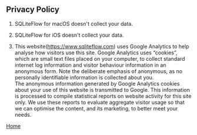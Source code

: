 ## Privacy Policy

1. SQLiteFlow for macOS doesn't collect your data.

2. SQLiteFlow for iOS doesn't collect your data.

3. This website(https://www.sqliteflow.com) uses Google Analytics to help analyse how visitors use this site. Google Analytics uses “cookies”, which are small text files placed on your computer, to collect standard internet log information and visitor behaviour information in an anonymous form. Note the deliberate emphasis of anonymous, as no personally identifiable information is collected about you.<br/>
   The anonymous information generated by Google Analytics cookies about your use of this website is transmitted to Google. This information is processed to compile statistical reports on website activity for this site only. We use these reports to evaluate aggregate visitor usage so that we can optimise the content, and its marketing, to better meet your needs.

[Home](/)
